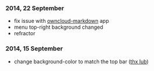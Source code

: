 ### 2014, 22 September

* fix issue with [owncloud-markdown](https://github.com/icewind1991/owncloud-markdown) app
* menu top-right background changed
* refractor

### 2014, 15 September 

* change background-color to match the top bar ([thx lub](https://github.com/SansPseudoFix/Old_menu/pull/1))